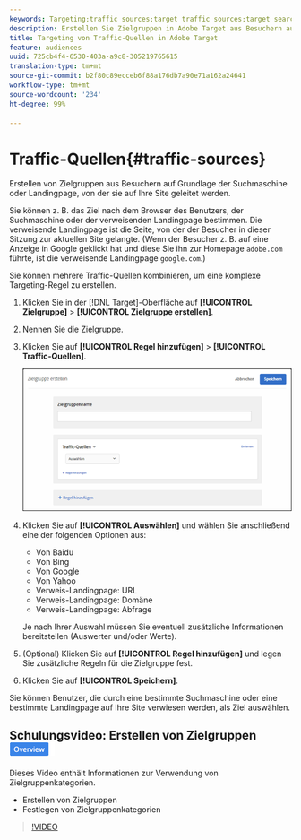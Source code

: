 ```yaml
---
keywords: Targeting;traffic sources;target traffic sources;target search engine;search engine;landing page;target landing page;referring landing page
description: Erstellen Sie Zielgruppen in Adobe Target aus Besuchern auf Grundlage der Suchmaschine oder Landingpage, von der sie auf Ihre Site geleitet werden.
title: Targeting von Traffic-Quellen in Adobe Target
feature: audiences
uuid: 725cb4f4-6530-403a-a9c8-305219765615
translation-type: tm+mt
source-git-commit: b2f80c89ecceb6f88a176db7a90e71a162a24641
workflow-type: tm+mt
source-wordcount: '234'
ht-degree: 99%

---
```



# Traffic-Quellen{#traffic-sources}

Erstellen von Zielgruppen aus Besuchern auf Grundlage der Suchmaschine oder Landingpage, von der sie auf Ihre Site geleitet werden.

Sie können z. B. das Ziel nach dem Browser des Benutzers, der Suchmaschine oder der verweisenden Landingpage bestimmen. Die verweisende Landingpage ist die Seite, von der der Besucher in dieser Sitzung zur aktuellen Site gelangte. (Wenn der Besucher z. B. auf eine Anzeige in Google geklickt hat und diese Sie ihn zur Homepage `adobe.com` führte, ist die verweisende Landingpage `google.com`.)

Sie können mehrere Traffic-Quellen kombinieren, um eine komplexe Targeting-Regel zu erstellen.

1. Klicken Sie in der [!DNL Target]-Oberfläche auf **[!UICONTROL Zielgruppe]** > **[!UICONTROL Zielgruppe erstellen]**.
1. Nennen Sie die Zielgruppe.
1. Klicken Sie auf **[!UICONTROL Regel hinzufügen]** > **[!UICONTROL Traffic-Quellen]**.

   ![](assets/target_traffic_source.png)

1. Klicken Sie auf **[!UICONTROL Auswählen]** und wählen Sie anschließend eine der folgenden Optionen aus:

   * Von Baidu
   * Von Bing
   * Von Google
   * Von Yahoo
   * Verweis-Landingpage: URL
   * Verweis-Landingpage: Domäne
   * Verweis-Landingpage: Abfrage

   Je nach Ihrer Auswahl müssen Sie eventuell zusätzliche Informationen bereitstellen (Auswerter und/oder Werte).

1. (Optional) Klicken Sie auf **[!UICONTROL Regel hinzufügen]** und legen Sie zusätzliche Regeln für die Zielgruppe fest.
1. Klicken Sie auf **[!UICONTROL Speichern]**.

Sie können Benutzer, die durch eine bestimmte Suchmaschine oder eine bestimmte Landingpage auf Ihre Site verwiesen werden, als Ziel auswählen.

## Schulungsvideo: Erstellen von Zielgruppen ![Overview badge](/help/assets/overview.png)

Dieses Video enthält Informationen zur Verwendung von Zielgruppenkategorien.

* Erstellen von Zielgruppen
* Festlegen von Zielgruppenkategorien

>[!VIDEO](https://video.tv.adobe.com/v/17392)
